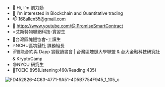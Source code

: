 - 👋 Hi, I’m 劉力勳
- 👀 I’m interested in Blockchain and Quantitative trading
- 📫 168allen55@gmail.com
- 🧠 https://www.youtube.com/@IPromiseSmartContract
- :star:艾斯特物聯網科技-實習生
- :facepunch:台灣區塊鏈協會-工讀生 
- :fire:NCHU區塊鏈社 課務組長  
- :v:智能合約與 Dapp 實戰讀書會 | 台灣區塊鏈大學聯盟 & 台大金融科技研究社 & KryptoCamp
- :sunglasses:NYCU 研究生
- :metal:TOEIC 895(Listening:460/Reading:435)

<!---
ipromise2324/ipromise2324 is a ✨ special ✨ repository because its `README.md` (this file) appears on your GitHub profile.
You can click the Preview link to take a look at your changes.
--->

![FD452826-4C63-4771-9A51-4D5B7754F945_1_105_c](https://user-images.githubusercontent.com/87699256/221254335-63c438c4-eb08-4413-ba26-cd7e9871dcd1.jpeg)
